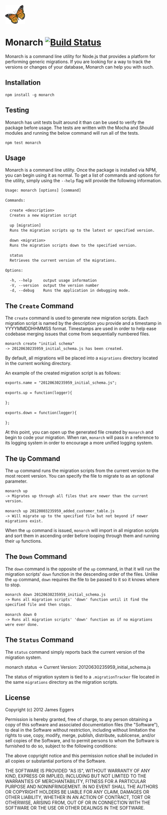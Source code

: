 <img src="https://github.com/JamesEggers1/node-monarch/raw/master/images/Monarch_butterfly_USGS.png" height="60px" width="64px">

Monarch [![Build Status](https://secure.travis-ci.org/JamesEggers1/node-monarch.png)](http://travis-ci.org/JamesEggers1/node-monarch)
=============

Monarch is a command line utility for Node.js that provides a platform for performing generic migrations.  If you are looking for a way to track the versions or changes of your database, Monarch can help you with such.

## Installation ##

    npm install -g monarch

## Testing ##

Monarch has unit tests built around it than can be used to verify the package before usage.  The tests are written with the Mocha and Should modules and running the below command will run all of the tests.  

    npm test monarch

## Usage ##

Monarch is a command line utility.  Once the package is installed via NPM, you can begin using it as normal.  To get a list of commands and options for the utility, simply using the `--help` flag will provide the following information.

    Usage: monarch [options] [command]

    Commands:

      create <description>
      Creates a new migration script
  
      up [migration]
      Runs the migration scripts up to the latest or specified version.
  
      down <migration>
      Runs the migration scripts down to the specified version.
  
      status 
      Retrieves the current version of the migrations.

    Options:

      -h, --help     output usage information
      -V, --version  output the version number
      -d, --debug    Runs the application in debugging mode.

## The `Create` Command ##

The `create` command is used to generate new migration scripts.  Each migration script is named by the description you provide and a timestamp in YYYYMMDDHHMMSS format.  Timestamps are used in order to help ease codebase merging issues that come from sequentially numbered files.

    monarch create "initial schema"
	-> 20120630235959_initial_schema.js has been created.

By default, all migrations will be placed into a `migrations` directory located in the current working directory.

An example of the created migration script is as follows:

    exports.name = "20120630235959_initial_schema.js";
    
    exports.up = function(logger){
    
    };
    
    exports.down = function(logger){
    
    };

At this point, you can open up the generated file created by `monarch` and begin to code your migration.  When ran, `monarch` will pass in a reference to its logging system in order to encourage a more unified logging system.

## The `Up` Command ##

The `up` command runs the migration scripts from the current version to the most recent version.  You can specify the file to migrate to as an optional parameter.

    monarch up
    -> Migrates up through all files that are newer than the current version.

    monarch up 20120803235959_added_customer_table.js
    -> Will migrate up to the specified file but not beyond if newer migrations exist.

When the `up` command is issued, `monarch` will import in all migration scripts and sort them in ascending order before looping through them and running their `up` functions.

## The `Down` Command ##

The `down` command is the opposite of the `up` command, in that it will run the migration scripts' `down` function in the descending order of the files.  Unlike the `up` command, `down` requires the file to be passed to it so it knows where to stop.

    monarch down 20120630235959_initial_schema.js
    -> Runs all migration scripts' 'down' function until it find the specified file and then stops.

    monarch down 0
    -> Runs all migration scripts' 'down' function as if no migrations were ever done.

## The `Status` Command ##

The `status` command simply reports back the current version of the migration system. 

   monarch status
   -> Current Version: 20120630235959_initial_schema.js

The status of migration system is tied to a `.migrationTracker` file located in the same `migrations` directory as the migration scripts.

## License ##

Copyright (c) 2012 James Eggers

Permission is hereby granted, free of charge, to any person obtaining a copy of this software and associated documentation files (the "Software"), to deal in the Software without restriction, including without limitation the rights to use, copy, modify, merge, publish, distribute, sublicense, and/or sell copies of the Software, and to permit persons to whom the Software is furnished to do so, subject to the following conditions:

The above copyright notice and this permission notice shall be included in all copies or substantial portions of the Software.

THE SOFTWARE IS PROVIDED "AS IS", WITHOUT WARRANTY OF ANY KIND, EXPRESS OR IMPLIED, INCLUDING BUT NOT LIMITED TO THE WARRANTIES OF MERCHANTABILITY, FITNESS FOR A PARTICULAR PURPOSE AND NONINFRINGEMENT. IN NO EVENT SHALL THE AUTHORS OR COPYRIGHT HOLDERS BE LIABLE FOR ANY CLAIM, DAMAGES OR OTHER LIABILITY, WHETHER IN AN ACTION OF CONTRACT, TORT OR OTHERWISE, ARISING FROM, OUT OF OR IN CONNECTION WITH THE SOFTWARE OR THE USE OR OTHER DEALINGS IN THE SOFTWARE.